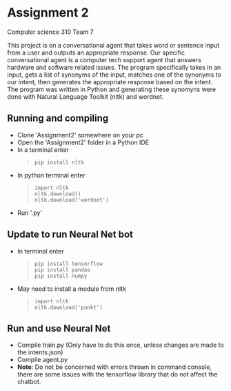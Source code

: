 # Assignment 2
Computer science 310 Team 7

This project is on a conversational agent that takes word or sentence input from a user and outputs an appropriate response. Our specific conversational agent is a computer tech support agent that answers hardware and software related issues. The program specifically takes in an input, gets a list of synonyms of the input, matches one of the synonyms to our intent, then generates the appropriate response based on the intent. The program was written in Python and generating these synomyns were done with Natural Language Toolkit (nltk) and wordnet.

## Running and compiling
* Clone 'Assignment2' somewhere on your pc  
* Open the 'Assignment2' folder in a Python IDE  
* In a terminal enter 
  > ```pip install nltk```  
* In python terminal enter
  > ```import nltk```  
  > ```nltk.download()```  
  > ```nltk.download('wordnet')```  
* Run '.py'  

## Update to run Neural Net bot
* In terminal enter
  > ```pip install tensorflow```  
  > ```pip install pandas```  
  > ```pip install numpy```
* May need to install a module from nltk
  > ```import nltk```  
  > ```nltk.download('punkt')```

## Run and use Neural Net
* Compile train.py (Only have to do this once, unless changes are made to the intents.json)
* Compile agent.py
* **Note**: Do not be concerned with errors thrown in command console, there are some issues with the tensorflow library that do not affect the chatbot.
